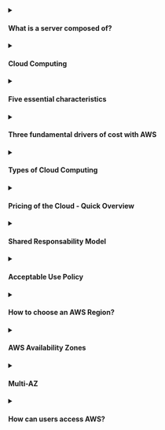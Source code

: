 
<details><summary><h4>What is a server composed of?</h4></summary>
<br>

##### A server is composed by:

- Compute: CPU 
- Memory: RAM 
- Storage: Data
- Database: Store data in a structured way
- Network: Routers, switch, DNS server
  - Network: cables, routers and servers connected with each other
  - Router: a networking device that forwards data packets between computer networks. They know where to send your packets on the internet!
  - Switch: takes a packet and send it to the correct server / client on your network

 <div alignr="center">
<img src="https://thumbs2.imgbox.com/c6/e8/H9K98LHQ_t.png" />
 </div>


##### Not a long time ago, that was the way to build an infrastructure (traditional IT approach):
<div alignr="center">
<img src="https://thumbs2.imgbox.com/4b/02/AKnOfE3s_t.png" />
</div>

##### Problems with traditional IT approach

- Pay for the rent for the data center
- Pay for powe supply, cooling, maintenance
- Adding and replacing hardware takes time
- Scaling is limited
- Hire 24/7 team to monitor the infrastructure
- How to deal with disasters? (easthquake, power shutdown, fire...)

Can all this be externalized? Look at the next topic to learn about it.

</details>


<details><summary><h4>Cloud Computing</h4></summary>
<br>

In our previous discussion, we delved into the resource-intensive nature of building and maintaining physical servers, which often translates to substantial costs and space requirements. Fortunately, exists a more efficient solution for organizing server resources. Cloud computing platforms not only provide enhanced security but also offer a more cost-effective alternative to traditional physical servers and resources.

<div alignr="center" width="50%">
  <img src="https://thumbs2.imgbox.com/0d/20/ts9DxwE4_t.png" />
</div>

A Cloud Computing platform encompasses a comprehensive array of resources, offering not only the capabilities of a traditional server but also an extensive range of additional services. This dynamic environment serves as a hub for various technologies. For example:

- **Host Your Server:**
  - Amazon EC2 (Elastic Compute Cloud): Provides resizable compute capacity in the cloud.
  - Amazon ECS (Elastic Container Service): Highly scalable container orchestration service.

- **Host Your Database:**
  - Amazon RDS (Relational Database Service): Managed relational databases in the cloud.
  - Amazon DynamoDB: A fully managed NoSQL database service.

- **Create Your Networking Infrastructure:**
  - Software Defined Networking (SDN): Modern networking approach that virtualizes and abstracts network infrastructure.
  - Amazon VPC (Virtual Private Cloud): Allows you to provision a logically isolated section of the AWS Cloud.
  - Subnets: Segments of a network, often created within a VPC, to organize and secure resources.

These examples merely scratch the surface of the diverse functionalities available within a cloud computing platform. Whether you need to deploy servers, manage databases, or design intricate networking structures, the cloud provides a versatile and scalable ecosystem for all your technological needs.

Cloud computing brings forth numerous benefits! Keep reading to learn about it!

</details>


<details><summary><h4> Five essential characteristics</h4></summary>
<br>

This cloud model is composed of five essential characteristics:

- <b>On-demand self-service:</b> Users can provision computing resources, such as server instances or storage, as needed without requiring human intervention from the service provider.

- <b>Broad network access:</b> Cloud services are accessible over the network through standard mechanisms, promoting widespread availability. Users can access the services from a variety of devices, such as laptops, smartphones, and tablets.

- <b>Resource pooling:</b> The provider's computing resources are pooled to serve multiple customers, with different physical and virtual resources dynamically assigned and reassigned according to demand. This enables efficient resource utilization and scalability.

- <b>Rapid elasticity:</b> Computing resources can be quickly scaled up or down to accommodate changing workloads. This ensures that the cloud environment is flexible and responsive to varying demands, providing agility for businesses and users.

- <b>Measured service:</b> Cloud systems automatically control and optimize resource usage by leveraging a metering capability at some level of abstraction appropriate to the type of service (e.g., storage, processing, bandwidth, and active user accounts). Resource usage can be monitored, controlled, and reported, providing transparency and allowing users to pay only for the resources they consume.
</details>


<details><summary><h4>Three fundamental drivers of cost with AWS</h4></summary>
<br>

There are three fundamental drivers of cost with AWS: compute, storage, and outbound data transfer. These characteristics vary somewhat, depending on the AWS product and pricing model you choose.
</details>



<details><summary><h4>Types of Cloud Computing</h4></summary>
<br>
  
##### Infrastrucure as a Service (IaaS)
  
- Provide building blocks for cloud IT
- Provides networking, computers, data storage space
- Highest level of flexibility
- Easy parallel with traditional on-premises IT
- Example
   <table cellspacing="0" cellpadding="0">
     <tr>
      <td> - Amazon EC2</td>
      <td><img src="https://d2q66yyjeovezo.cloudfront.net/icon/d88319dfa5d204f019b4284149886c59-7d586ea82f792b61a8c87de60565133d.svg" /></td>
     </tr>  
    </table>

##### Plataform as a Service (PaaS)
  
- Removes the need for your organization to manage the underlying infraestructure
- Focus on the deployment and management of you applications
- Example
  <table cellspacing="0" cellpadding="0">
    <tr>
      <td>- Elastic Beanstalk</td>
      <td><img src="https://d2q66yyjeovezo.cloudfront.net/icon/d43b67a293d39d11b046bd1813c804cb-4bc0ce71c93950e1ad695b25a4f1d4b5.svg" /></td>
    </tr>
  </table>
  
   
   
##### Software as a Service (SaaS)  
- Completed product that us run and managed by the service provider
- Example   
  <table cellspacing="0" cellpadding="0">
    <tr>
      <td>- Many AWS Services (ex: Rekognition for Machine Learning) </td>
      <td><img width="15%" src="https://encrypted-tbn0.gstatic.com/images?q=tbn:ANd9GcQWPOov6TZhY9Lso6rbo4_iFQ7OfEgWgy_Fk_INpumtuiPGjltSfJPYyzlbaIbmAtcbSOQ&usqp=CAU" /></td>
    </tr> 
  </table>

<hr/>
<div alignr="center">
<img src="https://thumbs2.imgbox.com/f0/5b/sI1W8WD7_t.png" />
</div>

</details>

<details><summary><h4>Pricing of the Cloud - Quick Overview</h4></summary>
<br>

AWS has 3 princing fundamentals, following the pay-as-you-go pricing model:

- Compute:
  - Pay for compute time   
    <table>
        <tr>
          <td rowspan="4"><img width="30%" src="https://thumbs2.imgbox.com/65/c8/IMPrp1MZ_t.png" /></td>
        </tr>
        <tr>
        <td><img src="https://d2q66yyjeovezo.cloudfront.net/icon/d88319dfa5d204f019b4284149886c59-7d586ea82f792b61a8c87de60565133d.svg" /> </td>
        </tr>
        <tr>
        <td><img src="https://d2q66yyjeovezo.cloudfront.net/icon/d43b67a293d39d11b046bd1813c804cb-4bc0ce71c93950e1ad695b25a4f1d4b5.svg" /> </td>
        </tr>
        <tr>
        <td><img src="https://d2q66yyjeovezo.cloudfront.net/icon/945f3fc449518a73b9f5f32868db466c-926961f91b072604c42b7f39ce2eaf1c.svg" /> </td>
        </tr>
    </table>
    
- Storage:
  - Pay for data stored in the Cloud 
      <table>
        <tr>
          <td rowspan="4"><img width="30%" src="https://thumbs2.imgbox.com/57/8c/zH60PUMU_t.png" /></td>
        </tr>
        <tr>
        <td><img src="https://d2q66yyjeovezo.cloudfront.net/icon/c0828e0381730befd1f7a025057c74fb-43acc0496e64afba82dbc9ab774dc622.svg" /> </td>
        </tr>
        <tr>
        <td><img width="8%" src="https://seeklogo.com/images/A/amazon-elastic-file-system-logo-E7053CDC9F-seeklogo.com.png" /> </td>
        </tr>
        <tr>
        <td><img width="8%" src="https://res.cloudinary.com/hy4kyit2a/f_auto,fl_lossy,q_70/learn/modules/aws-storage/choose-the-right-storage-service/images/75c6bec122ddc0a1a76b0bf99a89cae0_2-c-235-e-2-f-2448-40-c-3-8-c-7-b-e-9753-d-6-b-0-df-5.png" /> </td>
        </tr>
    </table>
    
- Data transfer OUT of the Cloud:
  - Data transfer IN is free
   
    <table>
        <tr>
          <td><img width="25%" src="https://hotmart.s3.amazonaws.com/product_pictures/2b279618-20d6-4514-b9e4-d5feb84bc025/aws.png" /></td>
        </tr>
    </table>

- Solves the expensive issue of traditional IT


</details>


<details><summary><h4>Shared Responsability Model</h4></summary>
<br>

- Customer has responsibility for the security <b>IN</b> the Cloud

- AWS has responsibility for the security <b>OF</b> the Cloud

<div alignr="center">
<img src="https://d1.awsstatic.com/security-center/Shared_Responsibility_Model_V2.59d1eccec334b366627e9295b304202faf7b899b.jpg" />
</div>


<a href="https://aws.amazon.com/compliance/shared-responsibility-model" >More</a>
</details>


<details><summary><h4>Acceptable Use Policy</h4></summary>
<br>

AWS has policies about the use of platform!

You may not use, or facilitate or allow others to use, the Services or the AWS Site:

- for any illegal or fraudulent activity;
- to violate the rights of others;
- to threaten, incite, promote, or actively encourage violence, terrorism, or other serious harm;
- for any content or activity that promotes child sexual exploitation or abuse;
- to violate the security, integrity, or availability of any user, network, computer or communications system, software application, or network or computing device;
- to distribute, publish, send, or facilitate the sending of unsolicited mass email or other messages, promotions, advertising, or solicitations (or “spam”).



<a href="https://aws.amazon.com/aup/" >More</a>



</details>



<details><summary><h4>How to choose an AWS Region?</h4></summary>
<br>

- Compliance:
  - <b>with data governance and legal requirements:</b> data never leaves a region without your explicit permission 
- Proximity: 
  - <b>to customers:</b> reduce latency
- Available services: 
  - <b>within a Region:</b> new services and new features aren't available in every Region
- Princing: 
  - <b>Princing:</b> princing varies region to region and is transparent in the service princing page

 <div alignr="center">
<img src="https://www.awsgeek.com/AWS-Regions/AWS-Regions.jpg" />
 </div>

</details>

<details><summary><h4>AWS Availability Zones</h4></summary>
<br>

- Each region has many availability zones (usually 3, min is 3, max is 6). Example:
  - ap-southeast-2a 
  - ap-southeast-2b
  - ap-southeast-2c
- Each availability zone (AZ) is one or more discrete data centers with redundant power, networking, and connectivity
- They're separete from each other, so that, they're isolated from disasters
- They're connected with high bandwidth, ultra-low latency networking

 <div alignr="center">
  <img src="https://thumbs2.imgbox.com/d8/f4/VNzQ8gbj_t.png" />
 </div>

</details>

<details><summary><h4>Multi-AZ</h4></summary>
<br>

- Region: Region represents a geographical area in AWS. It is a collection of two or more availability zones. Each region is wholly independent of each other. We deploy resources in AWS in a specific region using the AWS console.

- Availability Zone (known as AZ): Availability zone refers to a data center. Each region contains multiple AZ’s that are isolated from each other. 
  - Multi-AZ refers to the practice of deploying resources or services across multiple Availability Zones within a single region.
  - When you configure a service or resource to be Multi-AZ, the system automatically replicates data and distributes resources across these AZs.
  - Multi-AZ setups are commonly used for achieving high availability and fault tolerance. If one AZ becomes unavailable due to a hardware failure, network issue, or other reasons, the workload seamlessly fails over to resources in another AZ.
  - Multi-AZ configurations can improve the resilience and durability of applications and services, ensuring they remain operational even in the face of failures or disruptions in one AZ.
      <br/>
      <div alignr="center">
        <img src="https://s33046.pcdn.co/wp-content/uploads/2019/10/aws-basic-terms-1.png" />
     </div>




</details>

<details><summary><h4>How can users access AWS?</h4></summary>
<br>
<ul>
  <li>To access AWS, you have three options: 
      <ul>
        <li>AWS Mangement Console (protected by password + MFA)</li>
        <li>AWS Command Line Interface (CLI): protected by access keys:
          <ul>
           <li>A tool that enables you tu interact with AWS services using commands in your command-line shell:
            <div alignr="center">
              <img src="https://i.ytimg.com/vi/FwbavIglhis/maxresdefault.jpg" />
            </div>
            (This is just an illustration. You must not share yourself informations to connect in AWS!)
          </li>
          <li>You can use different types of operating systems to connect to AWS
          <div alignr="center">
            <img src="https://www.thelambdablog.com/img/a-concise-guide-to-setting-up-the-aws-command-line-libraries-on-your-local-development-environment-850x446.png" />
           </div>
          </li>
        </ul>
      </li>
      <li>AWS Software Developer Kit (SDK) - for code: protected by access keys:
          <ul>
            <li>AWS Software Development Kit (AWS SDK)</li>
            <li>Language-specific APIs (set of libraries)</li>
            <li>Enables you to access and manage AWS services programmatically</li>
            <li>Embedded within your application</li>
            <li>Supports
                <ul>
                  <li>SDKs (JavaScript, Python, PHP, .NET, Ruby, Java, Go, Node.js, C++)</li>
                  <li>Mobile SDKs (Android, iOS, ...)</li>
                  <li>IoT Device SDKs (Embedded, C, Arduino, ...)</li>
                </ul>
            </li>
          </ul>
      </li> 
    </ul>
  </li>  
  <li>Access Key are generated through the AWS Console</li>
  <li>Users manage their own access keys</li>
  <li>Access Keys are secret, just like a password. Don't share them</li>
  <li>Access Key Id ~= username</li>
  <li>Secret Access Key ~= password</li>
</ul> 
</details>
